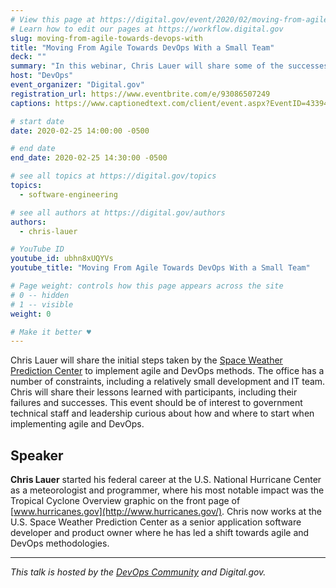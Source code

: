 ```yaml
---
# View this page at https://digital.gov/event/2020/02/moving-from-agile-towards-devops-with
# Learn how to edit our pages at https://workflow.digital.gov
slug: moving-from-agile-towards-devops-with
title: "Moving From Agile Towards DevOps With a Small Team"
deck: ""
summary: "In this webinar, Chris Lauer will share some of the successes and failures as the Space Weather Prediction Center (SWPC) has adopted Agile, and our gradual move towards DevOps."
host: "DevOps"
event_organizer: "Digital.gov"
registration_url: https://www.eventbrite.com/e/93086507249
captions: https://www.captionedtext.com/client/event.aspx?EventID=4339450&CustomerID=321

# start date
date: 2020-02-25 14:00:00 -0500

# end date
end_date: 2020-02-25 14:30:00 -0500

# see all topics at https://digital.gov/topics
topics: 
  - software-engineering

# see all authors at https://digital.gov/authors
authors: 
  - chris-lauer

# YouTube ID
youtube_id: ubhn8xUQYVs
youtube_title: "Moving From Agile Towards DevOps With a Small Team"

# Page weight: controls how this page appears across the site
# 0 -- hidden
# 1 -- visible
weight: 0

# Make it better ♥
---
```


Chris Lauer will share the initial steps taken by the [Space Weather Prediction Center](https://www.swpc.noaa.gov/) to implement agile and DevOps methods. The office has a number of constraints, including a relatively small development and IT team. Chris will share their lessons learned with participants, including their failures and successes. This event should be of interest to government technical staff and leadership curious about how and where to start when implementing agile and DevOps.

## Speaker

**Chris Lauer** started his federal career at the U.S. National Hurricane Center as a meteorologist and programmer, where his most notable impact was the Tropical Cyclone Overview graphic on the front page of [www.hurricanes.gov](http://www.hurricanes.gov/). Chris now works at the U.S. Space Weather Prediction Center as a senior application software developer and product owner where he has led a shift towards agile and DevOps methodologies.

---

_This talk is hosted by the [DevOps Community](https://digital.gov/communities/devops/) and Digital.gov._ 
